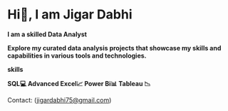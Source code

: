 # Hi👋, I am Jigar Dabhi

**I am a skilled Data Analyst**

**Explore my curated data analysis projects that showcase my skills and capabilities in various tools and technologies.**

**skills**

**SQL💻 Advanced Excel📈 Power Bi📊 Tableau 📉**

Contact:
(jigardabhi75@gmail.com)
